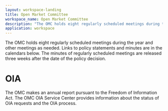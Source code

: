 ```yaml
---
layout: workspace-landing
title: Open Market Committee
workspace_name: Open Market Committee
description: "The OMC holds eight regularly scheduled meetings during the year and other meetings as needed."
application: workspace
---
```



The OMC holds eight regularly scheduled meetings during the year and other meetings as needed. Links to policy statements and minutes are in the calendars below. The minutes of regularly scheduled meetings are released three weeks after the date of the policy decision.

# OIA

The OMC makes an annual report pursuant to the Freedom of Information Act. The OMC OIA Service Center provides information about the status of OIA requests and the OIA process.
